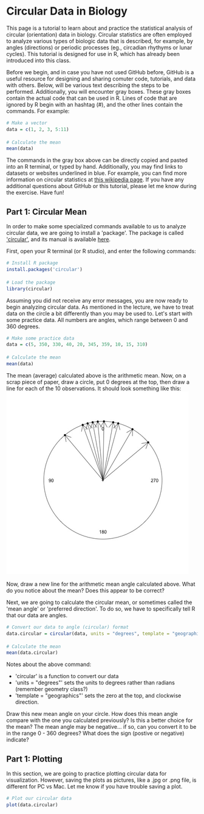 # Circular Data in Biology
This page is a tutorial to learn about and practice the statistical analysis of circular (orientation) data in biology.  Circular statistics are often employed to analyze various types of biologic data that is described, for example, by angles (directions) or periodic processes (eg., circadian rhythyms or lunar cycles).  This tutorial is designed for use in R, which has already been introduced into this class.

Before we begin, and in case you have not used GitHub before, GitHub is a useful resource for designing and sharing comuter code, tutorials, and data with others.  Below, will be various text describing the steps to be performed.  Additionally, you will encounter gray boxes.  These gray boxes contain the actual code that can be used in R.  Lines of code that are ignored by R begin with an hashtag (#), and the other lines contain the commands.  For example:
```R
# Make a vector
data = c(1, 2, 3, 5:11)

# Calculate the mean
mean(data)
```
The commands in the gray box above can be directly copied and pasted into an R terminal, or typed by hand.  Additionally, you may find links to datasets or websites underlined in blue.  For example, you can find more information on circular statistics at [this wikipedia page](https://en.wikipedia.org/wiki/Directional_statistics). If you have any additional questions about GitHub or this tutorial, please let me know during the exercise.  Have fun!

## Part 1:  Circular Mean
In order to make some specialized commands available to us to analyze circular data, we are going to install a 'package'.  The package is called ['circular'](https://cran.r-project.org/web/packages/circular/index.html), and its manual is available [here](https://cran.r-project.org/web/packages/circular/circular.pdf).

First, open your R terminal (or R studio), and enter the following commands:
```R
# Install R package
install.packages('circular')

# Load the package
library(circular)
```
Assuming you did not receive any error messages, you are now ready to begin analyzing circular data.
As mentioned in the lecture, we have to treat data on the circle a bit differently than you may be used to.
Let's start with some practice data. All numbers are angles, which range between 0 and 360 degrees.
```R
# Make some practice data
data = c(5, 350, 330, 40, 20, 345, 359, 10, 15, 310)

# Calculate the mean
mean(data)
```
The mean (average) calculated above is the arithmetic mean.  Now, on a scrap piece of paper, draw a circle, put 0 degrees at the top, then draw a line for each of the 10 observations.  It should look something like this:
![Circle Plot](./circle.jpg)

Now, draw a new line for the arithmetic mean angle calculated above.  What do you notice about the mean?  Does this appear to be correct?

Next, we are going to calculate the circular mean, or sometimes called the 'mean angle' or 'preferred direction'.  To do so, we have to specifically tell R that our data are angles.
```R
# Convert our data to angle (circular) format
data.circular = circular(data, units = "degrees", template = "geographics")

# Calculate the mean
mean(data.circular)
```
Notes about the above command:
- 'circular' is a function to convert our data
- 'units = "degrees"' sets the units to degrees rather than radians (remember geometry class?)
- 'template = "geographics"' sets the zero at the top, and clockwise direction.

Draw this new mean angle on your circle. How does this mean angle compare with the one you calculated previously? Is this a better choice for the mean?  The mean angle may be negative... if so, can you convert it to be in the range 0 - 360 degrees?  What does the sign (postive or negative) indicate?

## Part 1:  Plotting
In this section, we are going to practice plotting circular data for visualization.  However, saving the plots as pictures, like a .jpg or .png file, is different for PC vs Mac.  Let me know if you have trouble saving a plot.
```R
# Plot our circular data
plot(data.circular)
```
